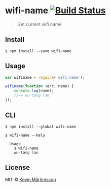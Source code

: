 # wifi-name [![Build Status](http://img.shields.io/travis/kevva/wifi-name.svg?style=flat)](https://travis-ci.org/kevva/wifi-name)

> Get current wifi name


## Install

```
$ npm install --save wifi-name
```


## Usage

```js
var wifiname = require('wifi-name');

wifiname(function (err, name) {
	console.log(name);
	//=> wu-tang lan
});
```


## CLI

```
$ npm install --global wifi-name
```

```
$ wifi-name --help

  Usage
    $ wifi-name
    wu-tang lan
```


## License

MIT © [Kevin Mårtensson](https://github.com/kevva)
